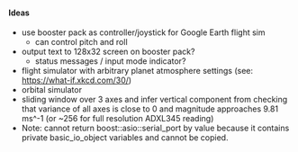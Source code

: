 #### Ideas
- use booster pack as controller/joystick for Google Earth flight sim
  - can control pitch and roll
- output text to 128x32 screen on booster pack?
  - status messages / input mode indicator?
- flight simulator with arbitrary planet atmosphere settings (see: https://what-if.xkcd.com/30/)
- orbital simulator
- sliding window over 3 axes and infer vertical component from checking that variance of all axes is close to 0 and magnitude approaches 9.81 ms^-1 (or ~256 for full resolution ADXL345 reading)
- Note: cannot return boost::asio::serial_port by value because it contains private basic_io_object variables and cannot be copied. 
 